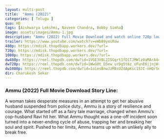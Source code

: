 ```yaml
---
layout: multi-post
title:  "Ammu (2022)"
categories: [ Telugu ]
qua: HD
tags: [Aishwarya Lekshmi, Naveen Chandra, Bobby Simha]
image: assets/images/Ammu-1.jpg
description: "Ammu (2022) Full Movie Download and watch online 720p low file size 500 mb."
trailer: https://www.youtube.com/watch?v=eWb89ymiRow
480p: https://mdisk.thopdbapp.workers.dev/?url=
720p: https://mdisk.thopdbapp.workers.dev/?url=
1080p: https://mdisk.thopdbapp.workers.dev/?url=
dw480p: https://reel.thopdb.com/dw?id=1VGE3V8L2ISGqrt1fD1TJMWlz0aMArA44
dw720p: https://reel.thopdb.com/dw?id=1WwG0t_D5ew_urDgSt6z_oFunE6jjnjWr
dw1080p: https://reel.thopdb.com/dw?id=1oiesBnwJzM8sUZdApKsc15JI-nHQrSeY
dir: Charukesh Sekar
---
```


### Ammu (2022) Full Movie Download Story Line:
A woman takes desperate measures in an attempt to get her abusive husband suspended from police duty., Ammu is a story of resilience and courage. What started off as a fairy tale marriage, changed when Ammu’s cop-husband Ravi hit her. What Ammu thought was a one-off incident soon turned into a never-ending cycle of abuse, trapping her and breaking her soul and spirit. Pushed to her limits, Ammu teams up with an unlikely ally to break free.










